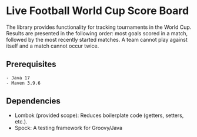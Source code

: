 # Live Football World Cup Score Board

The library provides functionality for tracking tournaments in the World Cup. 
Results are presented in the following order: most goals scored in a match, followed by the most recently started matches. 
A team cannot play against itself and a match cannot occur twice.

## Prerequisites

    - Java 17
    - Maven 3.9.6

## Dependencies

- Lombok (provided scope): Reduces boilerplate code (getters, setters, etc.).
- Spock: A testing framework for Groovy/Java